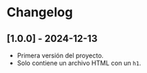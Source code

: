 # Changelog

## [1.0.0] - 2024-12-13
- Primera versión del proyecto.
- Solo contiene un archivo HTML con un `h1`.
